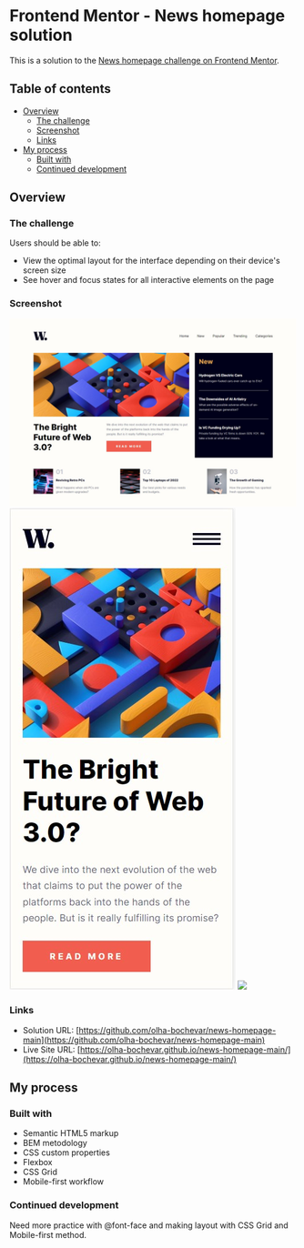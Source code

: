 # Frontend Mentor - News homepage solution

This is a solution to the [News homepage challenge on Frontend Mentor](https://www.frontendmentor.io/challenges/news-homepage-H6SWTa1MFl).  

## Table of contents

- [Overview](#overview)
  - [The challenge](#the-challenge)
  - [Screenshot](#screenshot)
  - [Links](#links)
- [My process](#my-process)
  - [Built with](#built-with)
  - [Continued development](#continued-development)

## Overview

### The challenge

Users should be able to:

- View the optimal layout for the interface depending on their device's screen size
- See hover and focus states for all interactive elements on the page

### Screenshot

![](./screenshot_desktop-version.jpg)
![](./screenshot_mobile-version.jpg)
![](./screenshot_mobile-version__menu.jpg)

### Links

- Solution URL: [https://github.com/olha-bochevar/news-homepage-main](https://github.com/olha-bochevar/news-homepage-main)
- Live Site URL: [https://olha-bochevar.github.io/news-homepage-main/](https://olha-bochevar.github.io/news-homepage-main/)

## My process

### Built with

- Semantic HTML5 markup
- BEM metodology
- CSS custom properties
- Flexbox
- CSS Grid
- Mobile-first workflow


### Continued development

Need more practice with @font-face and making layout with CSS Grid and Mobile-first method. 

